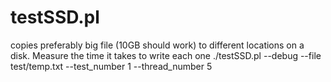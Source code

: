 # testSSD.pl
copies preferably big file (10GB should work) to different locations on a disk.
Measure the time it takes to write each one
./testSSD.pl --debug --file test/temp.txt --test_number 1 --thread_number 5
